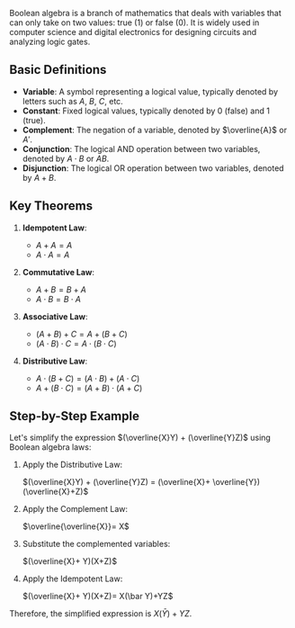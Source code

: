 
Boolean algebra is a branch of mathematics that deals with variables that can only take on two values: true (1) or false (0). It is widely used in computer science and digital electronics for designing circuits and analyzing logic gates.

## Basic Definitions

- **Variable**: A symbol representing a logical value, typically denoted by letters such as $A$, $B$, $C$, etc.
- **Constant**: Fixed logical values, typically denoted by 0 (false) and 1 (true).
- **Complement**: The negation of a variable, denoted by $\overline{A}$ or $A'$.
- **Conjunction**: The logical AND operation between two variables, denoted by $A \cdot B$ or $AB$.
- **Disjunction**: The logical OR operation between two variables, denoted by $A + B$.

## Key Theorems

1. **Idempotent Law**:
   - $A + A = A$
   - $A \cdot A = A$

2. **Commutative Law**:
   - $A + B = B + A$
   - $A \cdot B = B \cdot A$

3. **Associative Law**:
   - $(A + B) + C = A + (B + C)$
   - $(A \cdot B) \cdot C = A \cdot (B \cdot C)$

4. **Distributive Law**:
   - $A \cdot (B + C) = (A \cdot B) + (A \cdot C)$
   - $A + (B \cdot C) = (A + B) \cdot (A + C)$

## Step-by-Step Example

Let's simplify the expression $(\overline{X}Y) + (\overline{Y}Z)$ using Boolean algebra laws:

1. Apply the Distributive Law: 
   
   $(\overline{X}Y) + (\overline{Y}Z) = (\overline{X}+ \overline{Y})(\overline{X}+Z)$

2. Apply the Complement Law: 

    $\overline{\overline{X}}= X$

3. Substitute the complemented variables:

    $(\overline{X}+ Y)(X+Z)$

4. Apply the Idempotent Law:

    $(\overline{X}+ Y)(X+Z)= X(\bar Y)+YZ$

Therefore, the simplified expression is $X(\bar Y)+YZ$.
